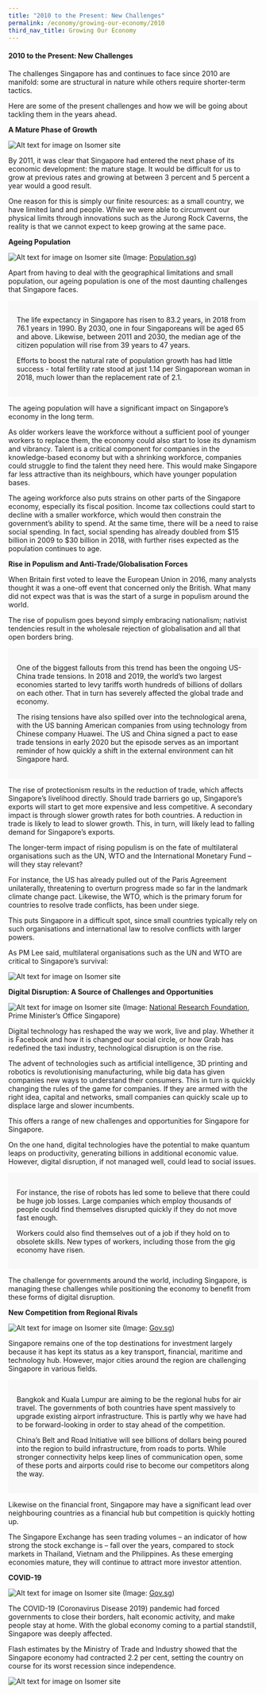 ```yaml
---
title: "2010 to the Present: New Challenges"
permalink: /economy/growing-our-economy/2010
third_nav_title: Growing Our Economy
---
```


#### 2010 to the Present: New Challenges

The challenges Singapore has and continues to face since 2010 are manifold: some are structural in nature while others require shorter-term tactics.

Here are some of the present challenges and how we will be going about tackling them in the years ahead.

**A Mature Phase of Growth**

![Alt text for image on Isomer site](/images/economy/growing-our-economy/Screenshot%202020-10-19%20at%201.png)

By 2011, it was clear that Singapore had entered the next phase of its economic development: the mature stage. It would be difficult for us to grow at previous rates and growing at between 3 percent and 5 percent a year would a good result.

One reason for this is simply our finite resources: as a small country, we have limited land and people. While we were able to circumvent our physical limits through innovations such as the Jurong Rock Caverns, the reality is that we cannot expect to keep growing at the same pace.

**Ageing Population**

![Alt text for image on Isomer site](/images/economy/growing-our-economy/silver-age-photo-2.jpg)
(Image: [Population.sg](https://www.population.sg/))

Apart from having to deal with the geographical limitations and small population, our ageing population is one of the most daunting challenges that Singapore faces.

<div style="border:0px solid #0505f8;background-color:#f8f8f8;padding:1.2em;">
<p>The life expectancy in Singapore has risen to 83.2 years, in 2018 from 76.1 years in 1990. By 2030, one in four Singaporeans will be aged 65 and above. Likewise, between 2011 and 2030, the median age of the citizen population will rise from 39 years to 47 years.</p>

<p>Efforts to boost the natural rate of population growth has had little success - total fertility rate stood at just 1.14 per Singaporean woman in 2018, much lower than the replacement rate of 2.1.</p>
</div>

The ageing population will have a significant impact on Singapore’s economy in the long term.

As older workers leave the workforce without a sufficient pool of younger workers to replace them, the economy could also start to lose its dynamism and vibrancy. Talent is a critical component for companies in the knowledge-based economy but with a shrinking workforce, companies could struggle to find the talent they need here. This would make Singapore far less attractive than its neighbours, which have younger population bases.

The ageing workforce also puts strains on other parts of the Singapore economy, especially its fiscal position. Income tax collections could start to decline with a smaller workforce, which would then constrain the government’s ability to spend. At the same time, there will be a need to raise social spending. In fact, social spending has already doubled from $15 billion in 2009 to $30 billion in 2018, with further rises expected as the population continues to age.

<b>Rise in Populism and Anti-Trade/Globalisation Forces </b>

When Britain first voted to leave the European Union in 2016, many analysts thought it was a one-off event that concerned only the British. What many did not expect was that is was the start of a surge in populism around the world.

The rise of populism goes beyond simply embracing nationalism; nativist tendencies result in the wholesale rejection of globalisation and all that open borders bring.

<div style="border:0px solid #0505f8;background-color:#f8f8f8;padding:1.2em;">
<p>One of the biggest fallouts from this trend has been the ongoing US-China trade tensions. In 2018 and 2019, the world’s two largest economies started to levy tariffs worth hundreds of billions of dollars on each other. That in turn has severely affected the global trade and economy. </p>

<p>The rising tensions have also spilled over into the technological arena, with the US banning American companies from using technology from Chinese company Huawei. The US and China signed a pact to ease trade tensions in early 2020 but the episode serves as an important reminder of how quickly a shift in the external environment can hit Singapore hard.</p>
</div>

The rise of protectionism results in the reduction of trade, which affects Singapore’s livelihood directly. Should trade barriers go up, Singapore’s exports will start to get more expensive and less competitive. A secondary impact is through slower growth rates for both countries. A reduction in trade is likely to lead to slower growth. This, in turn, will likely lead to falling demand for Singapore’s exports.

The longer-term impact of rising populism is on the fate of multilateral organisations such as the UN, WTO and the International Monetary Fund – will they stay relevant?

For instance, the US has already pulled out of the Paris Agreement unilaterally, threatening to overturn progress made so far in the landmark climate change pact. Likewise, the WTO, which is the primary forum for countries to resolve trade conflicts, has been under siege.

This puts Singapore in a difficult spot, since small countries typically rely on such organisations and international law to resolve conflicts with larger powers.

As PM Lee said, multilateral organisations such as the UN and WTO are critical to Singapore’s survival: 

![Alt text for image on Isomer site](/images/economy/growing-our-economy/Screenshot%202020-10-22%20.png)

**Digital Disruption: A Source of Challenges and Opportunities**

![Alt text for image on Isomer site](/images/economy/growing-our-economy/aisingapore.jpg)
(Image: [National Research Foundation](https://www.nrf.gov.sg/programmes/artificial-intelligence-r-d-programme), Prime Minister’s Office Singapore)

Digital technology has reshaped the way we work, live and play. Whether it is Facebook and how it is changed our social circle, or how Grab has redefined the taxi industry, technological disruption is on the rise.

The advent of technologies such as artificial intelligence, 3D printing and robotics is revolutionising manufacturing, while big data has given companies new ways to understand their consumers. This in turn is quickly changing the rules of the game for companies. If they are armed with the right idea, capital and networks, small companies can quickly scale up to displace large and slower incumbents.

This offers a range of new challenges and opportunities for Singapore for Singapore.

On the one hand, digital technologies have the potential to make quantum leaps on productivity, generating billions in additional economic value. However, digital disruption, if not managed well, could lead to social issues.

<div style="border:0px solid #0505f8;background-color:#f8f8f8;padding:1.2em;">
<p>For instance, the rise of robots has led some to believe that there could be huge job losses. Large companies which employ thousands of people could find themselves disrupted quickly if they do not move fast enough.  </p>

<p>Workers could also find themselves out of a job if they hold on to obsolete skills. New types of workers, including those from the gig economy have risen. </p>
</div>

The challenge for governments around the world, including Singapore, is managing these challenges while positioning the economy to benefit from these forms of digital disruption.

**New Competition from Regional Rivals**

![Alt text for image on Isomer site](/images/economy/growing-our-economy/changiairportterminal.jpg)
(Image: [Gov.sg](https://www.gov.sg/article/updates-to-border-measures-for-low-risk-countries-from-1-sep))

Singapore remains one of the top destinations for investment largely because it has kept its status as a key transport, financial, maritime and technology hub. However, major cities around the region are challenging Singapore in various fields.

<div style="border:0px solid #0505f8;background-color:#f8f8f8;padding:1.2em;">
<p>Bangkok and Kuala Lumpur are aiming to be the regional hubs for air travel. The governments of both countries have spent massively to upgrade existing airport infrastructure. This is partly why we have had to be forward-looking in order to stay ahead of the competition.  </p>

<p>China’s Belt and Road Initiative will see billions of dollars being poured into the region to build infrastructure, from roads to ports. While stronger connectivity helps keep lines of communication open, some of these ports and airports could rise to become our competitors along the way.</p>
</div>

Likewise on the financial front, Singapore may have a significant lead over neighbouring countries as a financial hub but competition is quickly hotting up.

The Singapore Exchange has seen trading volumes – an indicator of how strong the stock exchange is – fall over the years, compared to stock markets in Thailand, Vietnam and the Philippines. As these emerging economies mature, they will continue to attract more investor attention.

**COVID-19**

![Alt text for image on Isomer site](/images/economy/growing-our-economy/airportdeparturehall.jpg)
(Image: [Gov.sg](https://www.gov.sg/article/further-support-for-aerospace-aviation-tourism-sectors))

The COVID-19 (Coronavirus Disease 2019) pandemic had forced governments to close their borders, halt economic activity, and make people stay at home. With the global economy coming to a partial standstill, Singapore was deeply affected.

Flash estimates by the Ministry of Trade and Industry showed that the Singapore economy had contracted 2.2 per cent, setting the country on course for its worst recession since independence. 

![Alt text for image on Isomer site](/images/economy/growing-our-economy/Screenshot%202020-10-2.png)